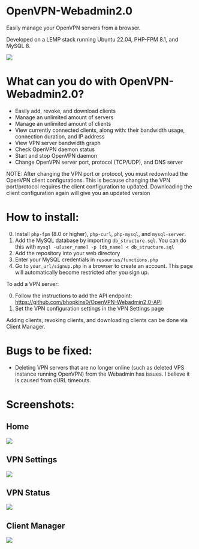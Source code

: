 # OpenVPN-Webadmin2.0
Easily manage your OpenVPN servers from a browser.

Developed on a LEMP stack running Ubuntu 22.04, PHP-FPM 8.1, and MySQL 8.

![](https://brenthopkins.me/img/github/openvpn-webadmin/status_page.jpg)

# What can you do with OpenVPN-Webadmin2.0?

* Easily add, revoke, and download clients
* Manage an unlimited amount of servers
* Manage an unlimited amount of clients
* View currently connected clients, along with: their bandwidth usage, connection duration, and IP address
* View VPN server bandwidth graph
* Check OpenVPN daemon status
* Start and stop OpenVPN daemon
* Change OpenVPN server port, protocol (TCP/UDP), and DNS server

NOTE: After changing the VPN port or protocol, you must redownload the OpenVPN client configurations. 
This is because changing the VPN port/protocol requires the client configuration to updated. Downloading the client configuration again will give you an updated version


# How to install:

0. Install `php-fpm` (8.0 or higher), `php-curl`, `php-mysql`, and `mysql-server`.
1. Add the MySQL database by importing `db_structure.sql`. You can do this with `mysql -u[user_name] -p [db_name] < db_structure.sql`
2. Add the repository into your web directory
3. Enter your MySQL credentials in `resources/functions.php`
4. Go to `your_url/signup.php` in a browser to create an account. This page will automatically become restricted after you sign up.

To add a VPN server:

0. Follow the instructions to add the API endpoint: https://github.com/bhopkins0/OpenVPN-Webadmin2.0-API
1. Set the VPN configuration settings in the VPN Settings page

Adding clients, revoking clients, and downloading clients can be done via Client Manager.

# Bugs to be fixed:

* Deleting VPN servers that are no longer online (such as deleted VPS instance running OpenVPN) from the Webadmin has issues. I believe it is caused from cURL timeouts.

# Screenshots:

## Home 

![](https://brenthopkins.me/img/github/openvpn-webadmin/home_page.jpg)

## VPN Settings

![](https://brenthopkins.me/img/github/openvpn-webadmin/vpn-settings-page.jpg)

## VPN Status

![](https://brenthopkins.me/img/github/openvpn-webadmin/status_page.jpg)

## Client Manager

![](https://brenthopkins.me/img/github/openvpn-webadmin/client_manager_page.jpg)

